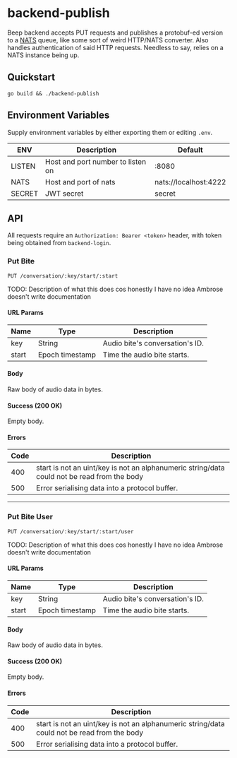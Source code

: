 # backend-publish

Beep backend accepts PUT requests and publishes a protobuf-ed version to a [NATS](htts://nats.io) queue, like some sort of weird HTTP/NATS converter. Also handles authentication of said HTTP requests. Needless to say, relies on a NATS instance being up.

## Quickstart

```
go build && ./backend-publish
```

## Environment Variables

Supply environment variables by either exporting them or editing ```.env```.

| ENV | Description | Default |
| ---- | ----------- | ------- |
| LISTEN | Host and port number to listen on | :8080 |
| NATS | Host and port of nats | nats://localhost:4222 |
| SECRET | JWT secret | secret |

## API

All requests require an ```Authorization: Bearer <token>``` header, with token being obtained from ```backend-login```.

### Put Bite

```
PUT /conversation/:key/start/:start
```

TODO: Description of what this does cos honestly I have no idea Ambrose doesn't write documentation

#### URL Params

| Name | Type | Description |
| ---- | ---- | ----------- |
| key | String | Audio bite's conversation's ID. |
| start | Epoch timestamp | Time the audio bite starts. |

#### Body

Raw body of audio data in bytes.

#### Success (200 OK)

Empty body.

#### Errors

| Code | Description |
| ---- | ----------- |
| 400 | start is not an uint/key is not an alphanumeric string/data could not be read from the body |
| 500 | Error serialising data into a protocol buffer. |

---

### Put Bite User

```
PUT /conversation/:key/start/:start/user
```

TODO: Description of what this does cos honestly I have no idea Ambrose doesn't write documentation

#### URL Params

| Name | Type | Description |
| ---- | ---- | ----------- |
| key | String | Audio bite's conversation's ID. |
| start | Epoch timestamp | Time the audio bite starts. |

#### Body

Raw body of audio data in bytes.

#### Success (200 OK)

Empty body.

#### Errors

| Code | Description |
| ---- | ----------- |
| 400 | start is not an uint/key is not an alphanumeric string/data could not be read from the body |
| 500 | Error serialising data into a protocol buffer. |
